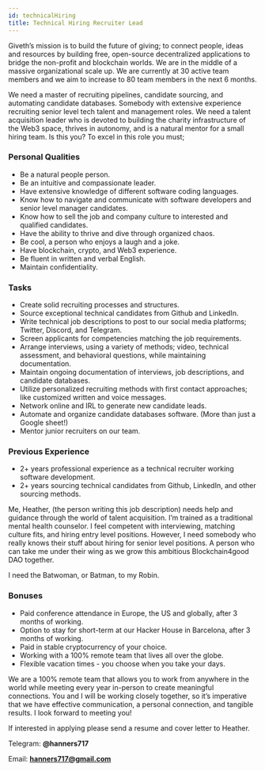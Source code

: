```yaml
---
id: technicalHiring
title: Technical Hiring Recruiter Lead
---
```




Giveth’s mission is to build the future of giving; to connect people, ideas and resources by building free, open-source decentralized applications to bridge the non-profit and blockchain worlds. We are in the middle of a massive organizational scale up. We are currently at 30 active team members and we aim to increase to 80 team members in the next 6 months.

We need a master of recruiting pipelines, candidate sourcing, and automating candidate databases. Somebody with extensive experience recruiting senior level tech talent and management roles. We need a talent acquisition leader who is devoted to building the charity infrastructure of the Web3 space, thrives in autonomy, and is a natural mentor for a small hiring team. Is this you? To excel in this role you must;

### Personal Qualities



* Be a natural people person.
* Be an intuitive and compassionate leader.
* Have extensive knowledge of different software coding languages.
* Know how to navigate and communicate with software developers and senior level manager candidates.
* Know how to sell the job and company culture to interested and qualified candidates.
* Have the ability to thrive and dive through organized chaos.
* Be cool, a person who enjoys a laugh and a joke.
* Have blockchain, crypto, and Web3 experience.
* Be fluent in written and verbal English.
* Maintain confidentiality.

### Tasks



* Create solid recruiting processes and structures.
* Source exceptional technical candidates from Github and LinkedIn.
* Write technical job descriptions to post to our social media platforms; Twitter, Discord, and Telegram.
* Screen applicants for competencies matching the job requirements.
* Arrange interviews, using a variety of methods; video, technical assessment, and behavioral questions, while maintaining documentation.
* Maintain ongoing documentation of interviews, job descriptions, and candidate databases.
* Utilize personalized recruiting methods with first contact approaches; like customized written and voice messages.
* Network online and IRL to generate new candidate leads.
* Automate and organize candidate databases software. (More than just a Google sheet!)
* Mentor junior recruiters on our team.  

### Previous Experience



* 2+ years professional experience as a technical recruiter working software development.
* 2+ years sourcing technical candidates from Github, LinkedIn, and other sourcing methods.

Me, Heather, (the person writing this job description) needs help and guidance through the world of talent acquisition. I’m trained as a traditional mental health counselor. I feel competent with interviewing, matching culture fits, and hiring entry level positions. However, I need somebody who really knows their stuff about hiring for senior level positions. A person who can take me under their wing as we grow this ambitious Blockchain4good DAO together.

I need the Batwoman, or Batman, to my Robin.

### Bonuses



* Paid conference attendance in Europe, the US and globally, after 3 months of working.
* Option to stay for short-term at our Hacker House in Barcelona, after 3 months of working.
* Paid in stable cryptocurrency of your choice.
* Working with a 100% remote team that lives all over the globe.
* Flexible vacation times - you choose when you take your days.

We are a 100% remote team that allows you to work from anywhere in the world while meeting every year in-person to create meaningful connections. You and I will be working closely together, so it’s imperative that we have effective communication, a personal connection, and tangible results. I look forward to meeting you!

If interested in applying please send a resume and cover letter to Heather.

Telegram: **@hanners717**

Email: **hanners717@gmail.com**

